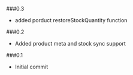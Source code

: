 ###0.3

* added porduct restoreStockQuantity function

###0.2

* Added product meta and stock sync support

###0.1

* Initial commit
